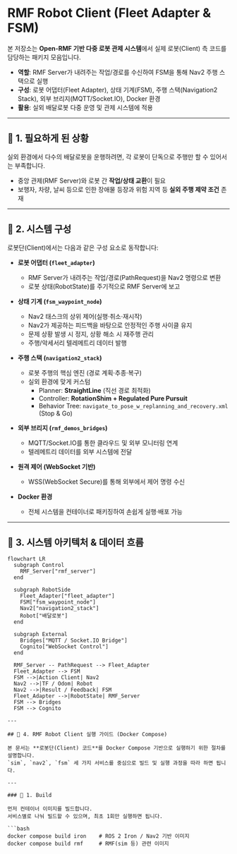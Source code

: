 # RMF Robot Client (Fleet Adapter & FSM)

본 저장소는 **Open-RMF 기반 다중 로봇 관제 시스템**에서 실제 로봇(Client) 측 코드를 담당하는 패키지 모음입니다.  

- **역할**: RMF Server가 내려주는 작업/경로를 수신하여 FSM을 통해 Nav2 주행 스택으로 실행  
- **구성**: 로봇 어댑터(Fleet Adapter), 상태 기계(FSM), 주행 스택(Navigation2 Stack), 외부 브리지(MQTT/Socket.IO), Docker 환경  
- **활용**: 실외 배달로봇 다중 운영 및 관제 시스템에 적용  

---

## 📌 1. 필요하게 된 상황
실외 환경에서 다수의 배달로봇을 운행하려면, 각 로봇이 단독으로 주행만 할 수 있어서는 부족합니다.  
- 중앙 관제(RMF Server)와 로봇 간 **작업/상태 교환**이 필요  
- 보행자, 차량, 날씨 등으로 인한 장애물 등장과 위험 지역 등 **실외 주행 제약 조건** 존재

---

## 🔧 2. 시스템 구성
로봇단(Client)에서는 다음과 같은 구성 요소로 동작합니다:

- **로봇 어댑터 (`fleet_adapter`)**  
  - RMF Server가 내려주는 작업/경로(PathRequest)을 Nav2 명령으로 변환  
  - 로봇 상태(RobotState)를 주기적으로 RMF Server에 보고  

- **상태 기계 (`fsm_waypoint_node`)**  
  - Nav2 태스크의 상위 제어(실행·취소·재시작)  
  - Nav2가 제공하는 피드백을 바탕으로 안정적인 주행 사이클 유지  
  - 문제 상황 발생 시 정지, 상황 해소 시 재주행 관리
  - 주행/악세서리 텔레메트리 데이터 발행  

- **주행 스택 (`navigation2_stack`)**  
  - 로봇 주행의 핵심 엔진 (경로 계획·추종·복구)  
  - 실외 환경에 맞게 커스텀  
    - Planner: **StraightLine** (직선 경로 최적화)
    - Controller: **RotationShim + Regulated Pure Pursuit**  
    - Behavior Tree: `navigate_to_pose_w_replanning_and_recovery.xml` (Stop & Go)

- **외부 브리지 (`rmf_demos_bridges`)**  
  - MQTT/Socket.IO를 통한 클라우드 및 외부 모니터링 연계  
  - 텔레메트리 데이터를 외부 시스템에 전달  

- **원격 제어 (WebSocket 기반)**  
  - WSS(WebSocket Secure)를 통해 외부에서 제어 명령 수신  

- **Docker 환경**  
  - 전체 시스템을 컨테이너로 패키징하여 손쉽게 실행·배포 가능

---

## 🔀 3. 시스템 아키텍처 & 데이터 흐름
```mermaid
flowchart LR
  subgraph Control
    RMF_Server["rmf_server"]
  end

  subgraph RobotSide
    Fleet_Adapter["fleet_adapter"]
    FSM["fsm_waypoint_node"]
    Nav2["navigation2_stack"]
    Robot["배달로봇"]
  end

  subgraph External
    Bridges["MQTT / Socket.IO Bridge"]
    Cognito["WebSocket Control"]
  end

  RMF_Server -- PathRequest --> Fleet_Adapter
  Fleet_Adapter --> FSM
  FSM -->|Action Client| Nav2
  Nav2 -->|TF / Odom| Robot
  Nav2 -->|Result / Feedback| FSM
  Fleet_Adapter -->|RobotState| RMF_Server
  FSM --> Bridges
  FSM --> Cognito  

---

## 🚀 4. RMF Robot Client 실행 가이드 (Docker Compose)

본 문서는 **로봇단(Client) 코드**를 Docker Compose 기반으로 실행하기 위한 절차를 설명합니다.  
`sim`, `nav2`, `fsm` 세 가지 서비스를 중심으로 빌드 및 실행 과정을 따라 하면 됩니다.

---

### 🧱 1. Build

먼저 컨테이너 이미지를 빌드합니다.  
서비스별로 나눠 빌드할 수 있으며, 최초 1회만 실행하면 됩니다.

```bash
docker compose build iron    # ROS 2 Iron / Nav2 기반 이미지
docker compose build rmf     # RMF(sim 등) 관련 이미지